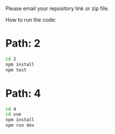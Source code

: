 Please email your repository link or zip file.

How to run the code:
# Path: 2
```bash
cd 2
npm install
npm test
```

# Path: 4
```bash
cd 4
cd vue
npm install
npm run dev
```